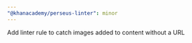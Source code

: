 ```yaml
---
"@khanacademy/perseus-linter": minor
---
```


Add linter rule to catch images added to content without a URL
